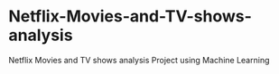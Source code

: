 # Netflix-Movies-and-TV-shows-analysis
Netflix Movies and TV shows analysis Project using Machine Learning
